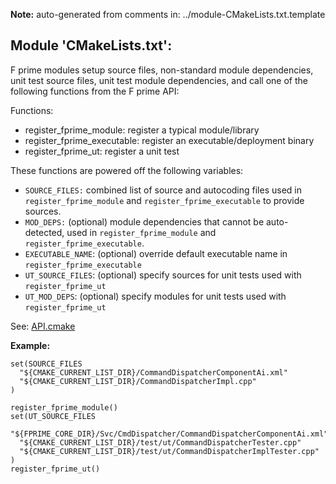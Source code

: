 **Note:** auto-generated from comments in: ../module-CMakeLists.txt.template

## Module 'CMakeLists.txt':

F prime modules setup source files, non-standard module dependencies, unit test source files,
unit test module dependencies, and call one of the following functions from the F prime API:

Functions:
- register_fprime_module: register a typical module/library
- register_fprime_executable: register an executable/deployment binary
- register_fprime_ut: register a unit test

These functions are powered off the following variables:
- `SOURCE_FILES:` combined list of source and autocoding files used in `register_fprime_module` and
`register_fprime_executable` to provide sources.
- `MOD_DEPS:` (optional) module dependencies that cannot be auto-detected, used in
`register_fprime_module` and `register_fprime_executable`.
- `EXECUTABLE_NAME`: (optional) override default executable name in `register_fprime_executable`
- `UT_SOURCE_FILES`: (optional) specify sources for unit tests used with `register_fprime_ut`
- `UT_MOD_DEPS`: (optional) specify modules for unit tests used with `register_fprime_ut`

See: [API.cmake](API.cmake)

**Example:**
```
set(SOURCE_FILES
  "${CMAKE_CURRENT_LIST_DIR}/CommandDispatcherComponentAi.xml"
  "${CMAKE_CURRENT_LIST_DIR}/CommandDispatcherImpl.cpp"
)

register_fprime_module()
set(UT_SOURCE_FILES
  "${FPRIME_CORE_DIR}/Svc/CmdDispatcher/CommandDispatcherComponentAi.xml"
  "${CMAKE_CURRENT_LIST_DIR}/test/ut/CommandDispatcherTester.cpp"
  "${CMAKE_CURRENT_LIST_DIR}/test/ut/CommandDispatcherImplTester.cpp"
)
register_fprime_ut()
```


